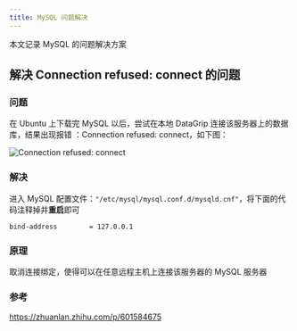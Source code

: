 ```yaml
---
title: MySQL 问题解决
---
```


本文记录 MySQL 的问题解决方案

## 解决 Connection refused: connect 的问题

### 问题

在 Ubuntu 上下载完 MySQL 以后，尝试在本地 DataGrip 连接该服务器上的数据库，结果出现报错 ：Connection refused: connect，如下图：

![Connection refused: connect](https://cdn.dwj601.cn/images/202403261820758.png)

### 解决

进入 MySQL 配置文件：`"/etc/mysql/mysql.conf.d/mysqld.cnf"`，将下面的代码注释掉并**重启**即可

```mysql
bind-address		= 127.0.0.1
```

### 原理

取消连接绑定，使得可以在任意远程主机上连接该服务器的 MySQL 服务器

### 参考

<https://zhuanlan.zhihu.com/p/601584675>
